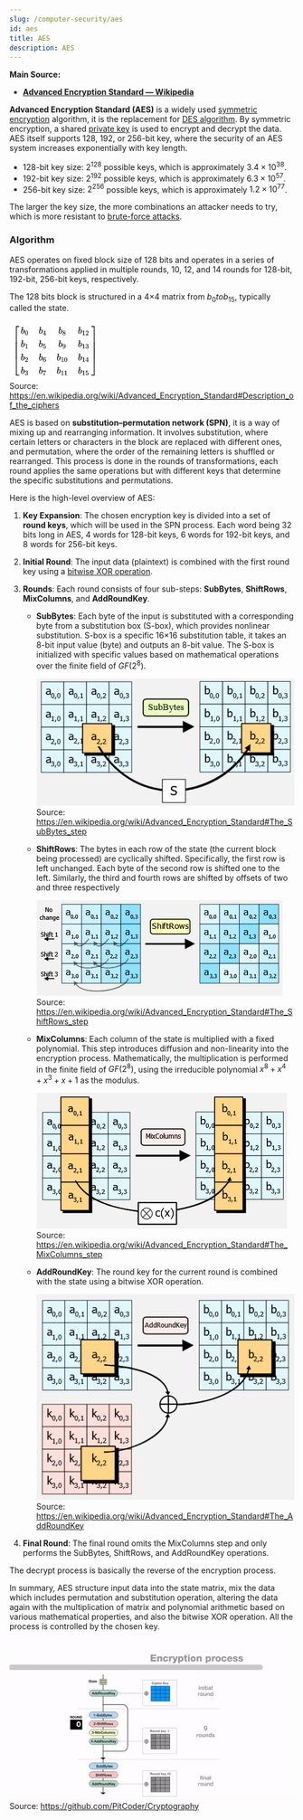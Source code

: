 ```yaml
---
slug: /computer-security/aes
id: aes
title: AES
description: AES
---
```


**Main Source:**

- **[Advanced Encryption Standard — Wikipedia](https://en.wikipedia.org/wiki/Advanced_Encryption_Standard)**

**Advanced Encryption Standard (AES)** is a widely used [symmetric encryption](/computer-security/encryption#symmetric--asymmetric-encryption) algorithm, it is the replacement for [DES algorithm](/computer-security/des). By symmetric encryption, a shared [private key](/computer-security/encryption#public--private-key) is used to encrypt and decrypt the data. AES itself supports 128, 192, or 256-bit key, where the security of an AES system increases exponentially with key length.

- 128-bit key size: $2^{128}$ possible keys, which is approximately $3.4 \times 10^{38}$.
- 192-bit key size: $2^{192}$ possible keys, which is approximately $6.3 \times 10^{57}$.
- 256-bit key size: $2^{256}$ possible keys, which is approximately $1.2 \times 10^{77}$.

The larger the key size, the more combinations an attacker needs to try, which is more resistant to [brute-force attacks](/computer-security/other-attack-and-exploit#brute-forcing).

### Algorithm

AES operates on fixed block size of 128 bits and operates in a series of transformations applied in multiple rounds, 10, 12, and 14 rounds for 128-bit, 192-bit, 256-bit keys, respectively.

The 128 bits block is structured in a 4×4 matrix from $b_{0} to b_{15}$, typically called the state.

![State matrix](./b-matrix.png)  
Source: https://en.wikipedia.org/wiki/Advanced_Encryption_Standard#Description_of_the_ciphers

AES is based on **substitution–permutation network (SPN)**, it is a way of mixing up and rearranging information. It involves substitution, where certain letters or characters in the block are replaced with different ones, and permutation, where the order of the remaining letters is shuffled or rearranged. This process is done in the rounds of transformations, each round applies the same operations but with different keys that determine the specific substitutions and permutations.

Here is the high-level overview of AES:

1. **Key Expansion**: The chosen encryption key is divided into a set of **round keys**, which will be used in the SPN process. Each word being 32 bits long in AES, 4 words for 128-bit keys, 6 words for 192-bit keys, and 8 words for 256-bit keys.

2. **Initial Round**: The input data (plaintext) is combined with the first round key using a [bitwise XOR operation](/computer-and-programming-fundamentals/bitwise-operation#xor).

3. **Rounds**: Each round consists of four sub-steps: **SubBytes**, **ShiftRows**, **MixColumns**, and **AddRoundKey**.

   - **SubBytes**: Each byte of the input is substituted with a corresponding byte from a substitution box (S-box), which provides nonlinear substitution. S-box is a specific 16×16 substitution table, it takes an 8-bit input value (byte) and outputs an 8-bit value. The S-box is initialized with specific values based on mathematical operations over the finite field of $GF(2^8)$.

     ![SubBytes step](./subbytes.png)  
      Source: https://en.wikipedia.org/wiki/Advanced_Encryption_Standard#The_SubBytes_step

   - **ShiftRows**: The bytes in each row of the state (the current block being processed) are cyclically shifted. Specifically, the first row is left unchanged. Each byte of the second row is shifted one to the left. Similarly, the third and fourth rows are shifted by offsets of two and three respectively

     ![ShiftRows step](./shiftrows.png)  
      Source: https://en.wikipedia.org/wiki/Advanced_Encryption_Standard#The_ShiftRows_step

   - **MixColumns**: Each column of the state is multiplied with a fixed polynomial. This step introduces diffusion and non-linearity into the encryption process. Mathematically, the multiplication is performed in the finite field of $GF(2^8)$, using the irreducible polynomial $x^8 + x^4 + x^3 + x + 1$ as the modulus.

     ![MixColumns step](./mixcolumns.png)  
      Source: https://en.wikipedia.org/wiki/Advanced_Encryption_Standard#The_MixColumns_step

   - **AddRoundKey**: The round key for the current round is combined with the state using a bitwise XOR operation.

     ![AddRoundKey step](./addroundkey.png)  
      Source: https://en.wikipedia.org/wiki/Advanced_Encryption_Standard#The_AddRoundKey

4. **Final Round**: The final round omits the MixColumns step and only performs the SubBytes, ShiftRows, and AddRoundKey operations.

The decrypt process is basically the reverse of the encryption process.

In summary, AES structure input data into the state matrix, mix the data which includes permutation and substitution operation, altering the data again with the multiplication of matrix and polynomial arithmetic based on various mathematical properties, and also the bitwise XOR operation. All the process is controlled by the chosen key.

![AES algorithm](./aes.gif)  
Source: https://github.com/PitCoder/Cryptography
